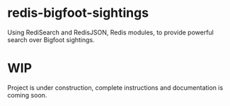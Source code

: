 # redis-bigfoot-sightings
Using RediSearch and RedisJSON, Redis modules, to provide powerful search over Bigfoot sightings.

# WIP
Project is under construction, complete instructions and documentation is coming soon.
